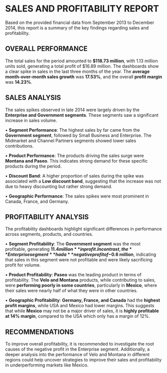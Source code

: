 # SALES AND PROFITABILITY REPORT 

Based on the provided financial data from September 2013 to December 2014, this report is a summary of the key findings regarding sales and profitability.

## OVERALL PERFORMANCE
The total sales for the period amounted to **$118.73 million**, with 1.13 million units sold, generating a total profit of $16.89 million. The dashboards show a clear spike in sales in the last three months of the year. The **average month-over-month sales growth** was **17.53%**, and the overall **profit margin** was **14.23%**.

## SALES ANALYSIS
The sales spikes observed in late 2014 were largely driven by the **Enterprise and Government segments**. These segments saw a significant increase in sales volume.

•	**Segment Performance**: The highest sales by far came from the **Government segment**, followed by Small Business and Enterprise. The Midmarket and Channel Partners segments showed lower sales contributions.

•	**Product Performance**: The products driving the sales surge were **Montana and Paseo**. This indicates strong demand for these specific products during the period.

•	**Discount Band**: A higher proportion of sales during the spike was associated with a **Low discount band**, suggesting that the increase was not due to heavy discounting but rather strong demand.

•	**Geographic Performance**: The sales spikes were most prominent in Canada, France, and Germany.

## PROFITABILITY ANALYSIS
The profitability dashboards highlight significant differences in performance across segments, products, and countries.

•	**Segment Profitability**: The **Government segment** was the most profitable, generating **$11.4 million** in profit. In contrast, the **Enterprise segment** had a **negative profit of -$0.6 million**, indicating that sales in this segment were not profitable and were likely sacrificing profit for volume.

•	**Product Profitability**: **Paseo** was the leading product in terms of profitability. The **Velo and Montana** products, while contributing to sales, were **performing poorly in some countries**, particularly in **Mexico**, where their sales were nearly half of what they were in other countries.

•	**Geographic Profitability**: **Germany, France, and Canada** had the **highest profit margins**, while USA and Mexico had lower margins. This suggests that while **Mexico** may not be a major driver of sales, it is **highly profitable at 14% margin**, compared to the USA which only has a margin of 12%.

## RECOMMENDATIONS
To improve overall profitability, it is recommended to investigate the root causes of the negative profit in the Enterprise segment. Additionally, a deeper analysis into the performance of Velo and Montana in different regions could help uncover strategies to improve their sales and profitability in underperforming markets like Mexico.


